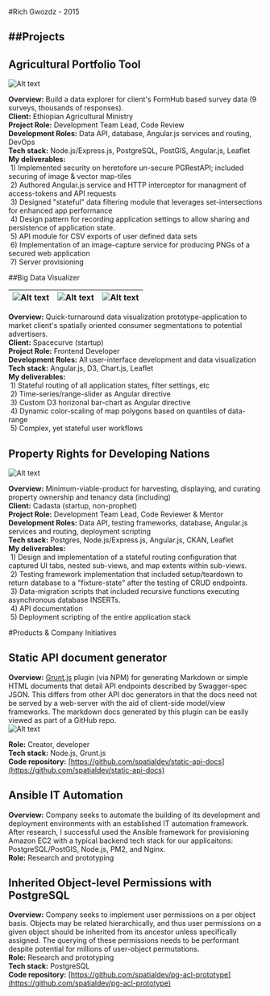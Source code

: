 #Rich Gwozdz - 2015

##Projects
-----------
## Agricultural Portfolio Tool
![Alt text](https://github.com/rgwozdz/portfolio-images/blob/master/apt-01.png?raw=true)

**Overview:**  Build a data explorer for client's FormHub based survey data (9 surveys, thousands of responses).  
**Client:** Ethiopian Agricultural Ministry  
**Project Role:** Development Team Lead, Code Review  
**Development Roles:** Data API, database,  Angular.js services and routing, DevOps  
**Tech stack:** Node.js/Express.js, PostgreSQL, PostGIS, Angular.js, Leaflet  
**My deliverables:**  
&nbsp;1) Implemented security on heretofore un-secure PGRestAPI; included securing of image & vector map-tiles  
&nbsp;2) Authored Angular.js service and HTTP interceptor for managment of access-tokens and API requests  
&nbsp;3) Designed "stateful" data filtering module that leverages set-intersections for enhanced app performance  
&nbsp;4) Design pattern for recording application settings to allow sharing and persistence of application state.  
&nbsp;5) API module for CSV exports of user defined data sets  
&nbsp;6) Implementation of an image-capture service for producing PNGs of a secured web application  
&nbsp;7) Server provisioning

##Big Data Visualizer

|![Alt text](https://github.com/rgwozdz/portfolio-images/blob/master/spacecurve-01.png?raw=true)  |![Alt text](https://github.com/rgwozdz/portfolio-images/blob/master/spacecurve-02.png?raw=true)|![Alt text](https://github.com/rgwozdz/portfolio-images/blob/master/spacecurve-03.png?raw=true)|
| :-------- | --------:| :------: |

**Overview:**  Quick-turnaround data visualization prototype-application to market client's spatially oriented consumer segmentations to potential advertisers.  
**Client:** Spacecurve (startup)  
**Project Role:** Frontend Developer  
**Development Roles:** All user-interface development and data visualization  
**Tech stack:** Angular.js, D3, Chart.js, Leaflet  
**My deliverables:**  
&nbsp;1) Stateful routing of all application states, filter settings, etc  
&nbsp;2) Time-series/range-slider as Angular directive  
&nbsp;3) Custom D3 horizonal bar-chart as Angular directive  
&nbsp;4) Dynamic color-scaling of map polygons based on quantiles of data-range  
&nbsp;5) Complex, yet stateful  user workflows

## Property Rights  for Developing Nations
![Alt text](https://github.com/rgwozdz/portfolio-images/blob/master/cadasta.png?raw=true)

**Overview:**  Minimum-viable-product for harvesting, displaying, and curating property ownership and tenancy data (including)  
**Client:** Cadasta (startup, non-prophet)  
**Project Role:** Development Team Lead, Code Reviewer & Mentor  
**Development Roles:** Data API, testing frameworks, database,  Angular.js services and routing, deployment scripting  
**Tech stack:** Postgres, Node.js/Express.js, Angular.js, CKAN, Leaflet  
**My deliverables:**  
&nbsp;1) Design and implementation of a stateful routing configuration that captured UI tabs, nested sub-views, and map extents within sub-views.  
&nbsp;2) Testing framework implementation that included setup/teardown to return database to a "fixture-state" after the testing of CRUD endpoints.  
&nbsp;3) Data-migration scripts that included recursive functions executing asynchronous database INSERTs.  
&nbsp;4) API documentation  
&nbsp;5) Deployment scripting of the entire application stack
<br />  

#Products & Company Initiatives

## Static API document generator


**Overview:** [Grunt.js](http://gruntjs.com) plugin (via NPM) for generating Markdown or simple HTML documents that detail API endpoints described by Swagger-spec JSON.  This differs from other API doc generators in that the docs need not be served by a web-server with the aid of client-side model/view frameworks.  The markdown docs generated by this plugin can be easily viewed as part of a GitHub repo.  
![Alt text](https://github.com/rgwozdz/portfolio-images/blob/master/static-api-docs.png?raw=true)  
  
**Role:**   Creator, developer  
**Tech stack:** Node.js, Grunt.js  
**Code repository:** [https://github.com/spatialdev/static-api-docs](https://github.com/spatialdev/static-api-docs)

## Ansible IT Automation
**Overview:** Company seeks to automate the building of its development and deployment environments with an established IT automation framework.  After research, I successful used the Ansible framework for provisioning Amazon EC2 with a typical backend tech stack for our applicaitons: PostgreSQL/PostGIS, Node.js, PM2, and Nginx.  
**Role:** Research and prototyping

## Inherited Object-level Permissions with PostgreSQL
**Overview:** Company seeks to implement user permissions on a per object basis. Objects may be related hierarchically, and thus user permissions on a given object should be inherited from its ancestor unless specifically assigned. The querying of these permissions needs to be performant despite potential for millions of user-object permutations.  
**Role:** Research and prototyping  
**Tech stack:** PostgreSQL  
**Code repository:** [https://github.com/spatialdev/pg-acl-prototype](https://github.com/spatialdev/pg-acl-prototype)
